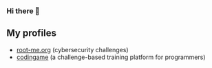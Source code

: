### Hi there 👋

## My profiles
- [root-me.org](https://www.root-me.org/ThomasC-663681?lang=en#171ec3cfe202e264cd98fc3d2e4c296b) (cybersecurity challenges)
- [codingame](https://www.codingame.com/profile/dc2ae5dc25e733b4fa668d5b704f60a64849733) (a challenge-based training platform for programmers)
